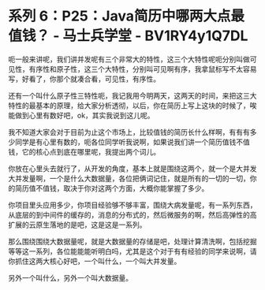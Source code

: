 # 系列 6：P25：Java简历中哪两大点最值钱？ - 马士兵学堂 - BV1RY4y1Q7DL

呃一般来讲呢，我们讲并发呢有三个非常大的特性，这三个大特性呢呃分别叫做可见性，有序性和原子性，这三个大特性，分别叫可见啊有序，我拿鼠标写不太容易写，好看了，你那个就凑合看，可见性，有序性。

还有一个叫什么原子性三特性呃，我记我用今明两天，这两天的时间，来把这三大特性的最基本的原理，给大家分析透彻，以后，你在简历上写上这块的时候了，唉能做到心里有数好吧，ok，其实我说到这儿呢。

我不知道大家会对于目前为止这个市场上，比较值钱的简历长什么样啊，有有有多少同学是有心里有数的，呃各位同学听我说啊，如果说我们讲一个简历值钱不值钱，它的核心点到底在哪里呢，我提出两个词儿。

你放在心里头去就行了，从开发的角度，基本上就是围绕这两个，就一个是大并发大并发量啊，一个是什么大数据量，各位把俩词记住，就是所有的一切的一切，你的简历值不值钱，取决于你对这两个方面，大概你能掌握了多少。

你项目里头应用多少，你项目经验够不够丰富，围绕大病发量呢，有一系列东西，从底层的到中间件的缓存的，消息的分布式的，然后微服务的啊，然后高弹性的高扩展的云原生落地的是吧，这是这是一系列。

那么围绕围绕大数据量呢，就是大数据量的存储是吧，处理计算清洗啊，包括挖掘等等这一系列，各位能能能听明白吗，尤其是这个对于有有经验的同学来说啊，请你抓住这两大核心好吧，一个叫什么，一个叫大并发量。

另外一个叫什么，另外一个叫大数据量。